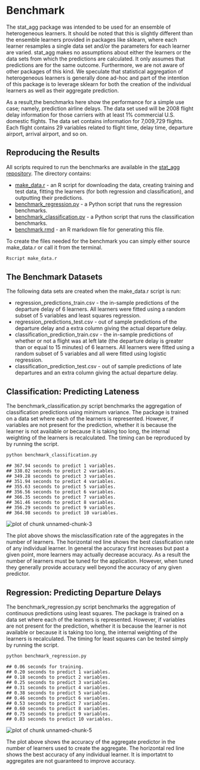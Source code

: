 
# Benchmark

The stat_agg package was intended to be used for an ensemble of 
heterogeneous learners. It should be noted that this is slightly different
than the ensemble learners provided in packages like sklearn, where each
learner resamples a single data set and/or the parameters for each learner are
varied. stat_agg makes no assumptions about either the learners or
the data sets from which the predictions are calculated. It only assumes
that predictions are for the same outcome. Furthermore, we are not aware
of other packages of this kind. We speculate that statistical 
aggregation of heterogeneous learners is generally done ad-hoc and part of the
intention of this package is to leverage sklearn for both the creation
of the individual learners as well as their aggregate prediction. 

As a result,the benchmarks here show the performance for a simple use case;
namely, prediction airline delays. The data set used will be 2008 flight delay 
information for those carriers with at least 1% commercial U.S. domestic flights.
The data set contains information for 7,009,729 flights. Each flight contains 
29 variables related to flight time, delay time, departure airport, arrival 
airport, and so on.

## Reproducing the Results

All scripts required to run the benchmarks are available in the [stat_agg
repository](https://github.com/kaneplusplus/stat_agg/tree/master/benchmarks). The directory contains:

- [make_data.r](https://github.com/kaneplusplus/stat_agg/blob/master/benchmarks/make_data.r) - an R script for downloading the data, creating training and
test data, fitting the learners (for both regression and classification),
and outputting their predictions.
- [benchmark_regression.py](https://github.com/kaneplusplus/stat_agg/blob/master/benchmarks/benchmark_regression.py) - a Python script that runs the regression 
benchmarks.
- [benchmark_classification.py](https://github.com/kaneplusplus/stat_agg/blob/master/benchmarks/benchmark_classification.py) - a Python script that runs the 
classification benchmarks.
- [benchmark.rmd](https://github.com/kaneplusplus/stat_agg/blob/master/benchmarks/benchmark.rmd) - an R markdown file for generating this file.

To create the files needed for the benchmark you can simply either source 
make_data.r or call it from the terminal.

```bash
Rscript make_data.r
```

## The Benchmark Datasets

The following data sets are created when the make\_data.r script is run:

- regression_predictions_train.csv - the in-sample predictions of
the departure delay of 6 learners. All learners were fitted using a 
random subset of 5 variables and least squares regression. 
- regression_predictions_test.csv - out of sample predictions of the departure
delay and a extra column giving the actual departure delay.
- classification_prediction_train.csv - the in-sample predictions of whether
or not a flight was at left late (the departure delay is greater than or
equal to 15 minutes) of 6 learners. All learners were fitted using a
random subset of 5 variables and all were fitted using logistic regression.
- classification_prediction_test.csv - out of sample predictions of late
departures and an extra column giving the actual departure delay.

## Classification: Predicting Lateness

The benchmark_classification.py script benchmarks the aggregation of classification
predictions using minimum variance. The package is trained on a data set where
each of the learners is represented. However, if variables are not present
for the prediction, whether it is because the learner is not available or
because it is taking too long, the internal weighting of the learners is
recalculated. The timing can be reproduced by by running the script.


```bash
python benchmark_classification.py
```

```
## 367.94 seconds to predict 1 variables.
## 338.02 seconds to predict 2 variables.
## 349.28 seconds to predict 3 variables.
## 351.94 seconds to predict 4 variables.
## 355.63 seconds to predict 5 variables.
## 356.56 seconds to predict 6 variables.
## 366.35 seconds to predict 7 variables.
## 361.46 seconds to predict 8 variables.
## 356.29 seconds to predict 9 variables.
## 364.98 seconds to predict 10 variables.
```

![plot of chunk unnamed-chunk-3](figure/unnamed-chunk-3-1.png) 

The plot above shows the misclassification rate of the aggregates
in the number of learners. The horizontal red line shows the
best classfication rate of any individual learner. In general 
the accuracy first increases but past a given point, more learners 
may actually decrease accuracy. As a result the number of learners must
be tuned for the application. However, when tuned they generally provide
accuracy well beyond the accuracy of any given predictor. 

## Regression: Predicting Departure Delays

The benchmark_regression.py script benchmarks the aggregation of continuous
predictions using least squares. The package is trained on a data set where
each of the learners is represented. However, if variables are not present
for the prediction, whether it is because the learner is not available or
because it is taking too long, the internal weighting of the learners is
recalculated. The timing for least squares can be tested simply by running 
the script.


```bash
python benchmark_regression.py
```

```
## 0.06 seconds for training.
## 0.20 seconds to predict 1 variables.
## 0.18 seconds to predict 2 variables.
## 0.25 seconds to predict 3 variables.
## 0.31 seconds to predict 4 variables.
## 0.38 seconds to predict 5 variables.
## 0.46 seconds to predict 6 variables.
## 0.53 seconds to predict 7 variables.
## 0.60 seconds to predict 8 variables.
## 0.75 seconds to predict 9 variables.
## 0.83 seconds to predict 10 variables.
```

![plot of chunk unnamed-chunk-5](figure/unnamed-chunk-5-1.png) 

The plot above shows the accuracy of the aggregate predictor in the number
of learners used to create the aggregate. The horizontal red line shows the
best accuracy of any individual learner. It is importatnt to aggregates are not guaranteed to improve accuracy. 
